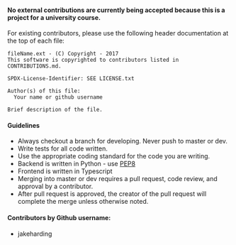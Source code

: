 #### No external contributions are currently being accepted because this is a project for a university course.

For existing contributors, please use the following header documentation at the top of each file:

```
fileName.ext - (C) Copyright - 2017
This software is copyrighted to contributors listed in CONTRIBUTIONS.md.

SPDX-License-Identifier: SEE LICENSE.txt

Author(s) of this file:
  Your name or github username

Brief description of the file.
```

#### Guidelines
- Always checkout a branch for developing. Never push to master or dev.
- Write tests for all code written.
- Use the appropriate coding standard for the code you are writing.
- Backend is written in Python - use [PEP8](https://www.python.org/dev/peps/pep-0008/)
- Frontend is written in Typescript 
- Merging into master or dev requires a pull request, code review, and approval by a contributor.
- After pull request is approved, the creator of the pull request will complete the merge unless otherwise noted.
 
#### Contributors by Github username:
- jakeharding